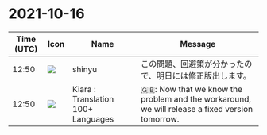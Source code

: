 # 2021-10-16

|Time (UTC)|Icon|Name|Message|
|---|---|---|---|
|12:50|![](https://avatars.slack-edge.com/2018-04-27/354445776386_e258f5ed5ba887b08668_72.jpg)|shinyu|この問題、回避策が分かったので、明日には修正版出します。|
|12:50|![](https://avatars.slack-edge.com/2021-08-02/2324149410423_2aa7423c4133ecb9f168_72.png)|Kiara : Translation 100+ Languages|🇬🇧: Now that we know the problem and the workaround, we will release a fixed version tomorrow.|
